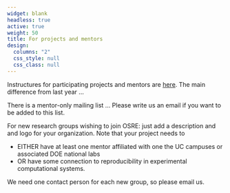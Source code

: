 ```yaml
---
widget: blank
headless: true
active: true
weight: 50
title: For projects and mentors
design:
  columns: "2"
  css_style: null
  css_class: null
---
```


Instructures for participating projects and mentors are [here](/osredocs/formentors). The main difference from last year ...

There is a mentor-only mailing list ... Please write us an email if you want to be added to this list.

For new research groups wishing to join OSRE: just add a description and and logo for your organization. Note that your project needs to
- EITHER have at least one mentor affiliated with one the UC campuses or associated DOE national labs
- OR have some connection to reproducibility in experimental computational systems.

We need one contact person for each new group, so please email us.